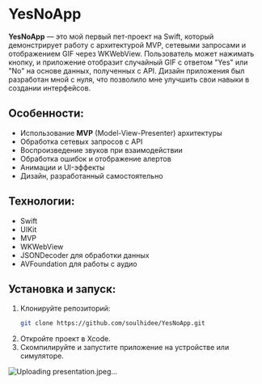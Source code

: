 # YesNoApp

**YesNoApp** — это мой первый пет-проект на Swift, который демонстрирует работу с архитектурой MVP, сетевыми запросами и отображением GIF через WKWebView. Пользователь может нажимать кнопку, и приложение отобразит случайный GIF с ответом "Yes" или "No" на основе данных, полученных с API. Дизайн приложения был разработан мной с нуля, что позволило мне улучшить свои навыки в создании интерфейсов.

## Особенности:
- Использование **MVP** (Model-View-Presenter) архитектуры
- Обработка сетевых запросов с API
- Воспроизведение звуков при взаимодействии
- Обработка ошибок и отображение алертов
- Анимации и UI-эффекты
- Дизайн, разработанный самостоятельно

## Технологии:
- Swift
- UIKit
- MVP
- WKWebView
- JSONDecoder для обработки данных
- AVFoundation для работы с аудио

## Установка и запуск:
1. Клонируйте репозиторий:
   ```bash
   git clone https://github.com/soulhidee/YesNoApp.git
2. Откройте проект в Xcode.
3. Скомпилируйте и запустите приложение на устройстве или симуляторе.

![Uploading presentation.jpeg…]()
